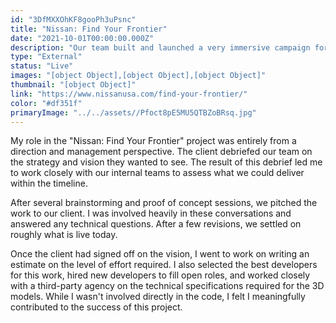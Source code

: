 ```yaml
---
id: "3DfMXXOhKF8gooPh3uPsnc"
title: "Nissan: Find Your Frontier"
date: "2021-10-01T00:00:00.000Z"
description: "Our team built and launched a very immersive campaign for our Nissan client. The project also leaped forward for my career as a Technology Director."
type: "External"
status: "Live"
images: "[object Object],[object Object],[object Object]"
thumbnail: "[object Object]"
link: "https://www.nissanusa.com/find-your-frontier/"
color: "#df351f"
primaryImage: "../../assets//Pfoct8pE5MU5QTBZoBRsq.jpg"
---
```

My role in the "Nissan: Find Your Frontier" project was entirely from a direction and management perspective. The client debriefed our team on the strategy and vision they wanted to see. The result of this debrief led me to work closely with our internal teams to assess what we could deliver within the timeline.

After several brainstorming and proof of concept sessions, we pitched the work to our client. I was involved heavily in these conversations and answered any technical questions. After a few revisions, we settled on roughly what is live today.  

Once the client had signed off on the vision, I went to work on writing an estimate on the level of effort required. I also selected the best developers for this work, hired new developers to fill open roles, and worked closely with a third-party agency on the technical specifications required for the 3D models. While I wasn't involved directly in the code, I felt I meaningfully contributed to the success of this project. 
